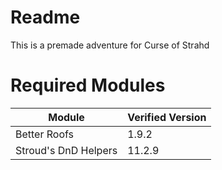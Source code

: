 # Readme
This is a premade adventure for Curse of Strahd
 
# Required Modules  
| Module | Verified Version |  
| --- | --- |
| Better Roofs | 1.9.2 |
| Stroud's DnD Helpers | 11.2.9 |

